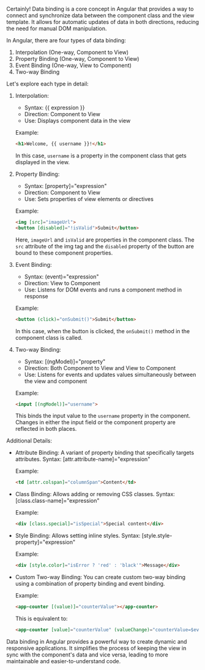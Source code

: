 Certainly! Data binding is a core concept in Angular that provides a way to connect and synchronize data between the component class and the view template. It allows for automatic updates of data in both directions, reducing the need for manual DOM manipulation.

In Angular, there are four types of data binding:

1. Interpolation (One-way, Component to View)
2. Property Binding (One-way, Component to View)
3. Event Binding (One-way, View to Component)
4. Two-way Binding

Let's explore each type in detail:

1. Interpolation:
   - Syntax: {{ expression }}
   - Direction: Component to View
   - Use: Displays component data in the view

   Example:
   ```html
   <h1>Welcome, {{ username }}!</h1>
   ```

   In this case, `username` is a property in the component class that gets displayed in the view.

2. Property Binding:
   - Syntax: [property]="expression"
   - Direction: Component to View
   - Use: Sets properties of view elements or directives

   Example:
   ```html
   <img [src]="imageUrl">
   <button [disabled]="!isValid">Submit</button>
   ```

   Here, `imageUrl` and `isValid` are properties in the component class. The `src` attribute of the img tag and the `disabled` property of the button are bound to these component properties.

3. Event Binding:
   - Syntax: (event)="expression"
   - Direction: View to Component
   - Use: Listens for DOM events and runs a component method in response

   Example:
   ```html
   <button (click)="onSubmit()">Submit</button>
   ```

   In this case, when the button is clicked, the `onSubmit()` method in the component class is called.

4. Two-way Binding:
   - Syntax: [(ngModel)]="property"
   - Direction: Both Component to View and View to Component
   - Use: Listens for events and updates values simultaneously between the view and component

   Example:
   ```html
   <input [(ngModel)]="username">
   ```

   This binds the input value to the `username` property in the component. Changes in either the input field or the component property are reflected in both places.

Additional Details:

- Attribute Binding:
  A variant of property binding that specifically targets attributes.
  Syntax: [attr.attribute-name]="expression"
  
  Example:
  ```html
  <td [attr.colspan]="columnSpan">Content</td>
  ```

- Class Binding:
  Allows adding or removing CSS classes.
  Syntax: [class.class-name]="expression"
  
  Example:
  ```html
  <div [class.special]="isSpecial">Special content</div>
  ```

- Style Binding:
  Allows setting inline styles.
  Syntax: [style.style-property]="expression"
  
  Example:
  ```html
  <div [style.color]="isError ? 'red' : 'black'">Message</div>
  ```

- Custom Two-way Binding:
  You can create custom two-way binding using a combination of property binding and event binding.
  
  Example:
  ```html
  <app-counter [(value)]="counterValue"></app-counter>
  ```
  
  This is equivalent to:
  ```html
  <app-counter [value]="counterValue" (valueChange)="counterValue=$event"></app-counter>
  ```

Data binding in Angular provides a powerful way to create dynamic and responsive applications. It simplifies the process of keeping the view in sync with the component's data and vice versa, leading to more maintainable and easier-to-understand code.
